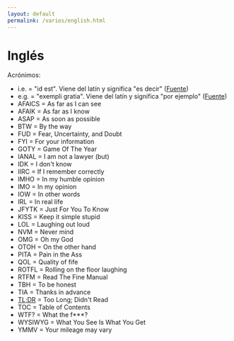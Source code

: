 ```yaml
---
layout: default
permalink: /varios/english.html
---
```


# Inglés

Acrónimos:

* i.e. = "id est". Viene del latín y significa "es decir" ([Fuente](http://www.wordreference.com/es/translation.asp?tranword=i.e.))
* e.g. = "exempli gratia". Viene del latín y significa "por ejemplo" ([Fuente](http://www.wordreference.com/es/translation.asp?tranword=e.g.))
* AFAICS = As far as I can see
* AFAIK = As far as I know
* ASAP = As soon as possible
* BTW = By the way
* FUD = Fear, Uncertainty, and Doubt
* FYI = For your information
* GOTY = Game Of The Year
* IANAL = I am not a lawyer (but)
* IDK = I don't know
* IIRC = If I remember correctly
* IMHO = In my humble opinion
* IMO = In my opinion
* IOW = In other words
* IRL = In real life
* JFYTK = Just For You To Know
* KISS = Keep it simple stupid
* LOL = Laughing out loud
* NVM = Never mind
* OMG = Oh my God
* OTOH = On the other hand
* PITA = Pain in the Ass
* QOL = Quality of fife
* ROTFL = Rolling on the floor laughing
* RTFM = Read The Fine Manual
* TBH = To be honest
* TIA = Thanks in advance
* [TL;DR](https://es.wikipedia.org/wiki/TL;DR) = Too Long; Didn't Read
* TOC = Table of Contents
* WTF? = What the f***?
* WYSIWYG = What You See Is What You Get
* YMMV = Your mileage may vary
